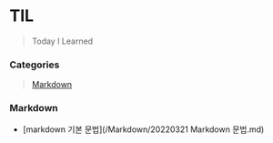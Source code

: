 # TIL

> Today I Learned

### Categories
 > [Markdown](#Markdown)


### Markdown
  - [markdown 기본 문법](/Markdown/20220321 Markdown 문법.md)
